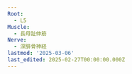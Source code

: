```yaml
---
Root:
  - L5
Muscle:
  - 長母趾伸筋
Nerve:
  - 深腓骨神経
lastmod: '2025-03-06'
last_edited: 2025-02-27T00:00:00.000Z
---
```



